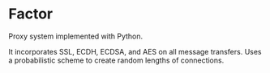 # Factor
Proxy system implemented with Python.

It incorporates SSL, ECDH, ECDSA, and AES on all message transfers.
Uses a probabilistic scheme to create random lengths of connections.
